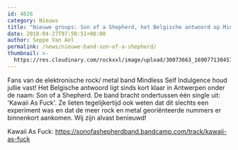 ```yaml
---
id: 4826
category: Nieuws
title: "Nieuwe groups: Son of a Shepherd, het Belgische antwoord op Mindless Self Indulgence"
date: 2018-04-27T07:50:51+00:00
author: Seppe Van Ael
permalink: /news/nieuwe-band-son-of-a-shepherd/
thumbnail: >-
  https://res.cloudinary.com/rockxxl/image/upload/30073663_169077130457314_1688947380210103881_o.jpg
---
```

Fans van de elektronische rock/ metal band Mindless Self Indulgence houd jullie vast! Het Belgische antwoord ligt sinds kort klaar in Antwerpen onder de naam: Son of a Shepherd. De band bracht ondertussen één single uit: 'Kawaii As Fuck'. Ze lieten tegelijkertijd ook weten dat dit slechts een experiment was en dat de meer rock en metal georiënteerde nummers er binnenkort aankomen. Wij zijn alvast benieuwd!

Kawaii As Fuck: <https://sonofashepherdband.bandcamp.com/track/kawaii-as-fuck>